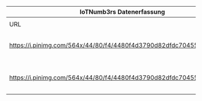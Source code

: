 |IoTNumb3rs Datenerfassung|||||||||||
| ---- | ---- | ---- | ---- | ---- | ---- | ---- | ---- | ---- | ---- | ---- |
||||||||||||
|URL|home_url|filename|device_class|device_count|market_class|market_volume|prognosis_year|publication_year|authorship_class|Dropbox folder|
|https://i.pinimg.com/564x/44/80/f4/4480f4d3790d82dfdc70455ffd5cef8f.jpg|https://tech.co/news/heres-future-smart-home-may-look-like-infographic-2015-01|file8_4480f4d3790d82dfdc70455ffd5cef8f.jpg|||revenue(smart_home)|1.15E+11|2019|2015|blogger|JinlinHolic/20190113-1200|
|https://i.pinimg.com/564x/44/80/f4/4480f4d3790d82dfdc70455ffd5cef8f.jpg|https://tech.co/news/heres-future-smart-home-may-look-like-infographic-2015-01|file8_4480f4d3790d82dfdc70455ffd5cef8f.jpg|||invest.|1.15E+11|2019|2015|blogger|JinlinHolic/20190113-1200|
